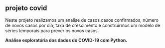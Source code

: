 ## projeto covid
 
Neste projeto realizamos um analise de casos casos confirmados, número de novos casos por dia, taxa de crescimento e construirmos um modelo de séries temporais para prever os novos casos.

**Análise exploratória dos dados do COVID-19 com Python.**
